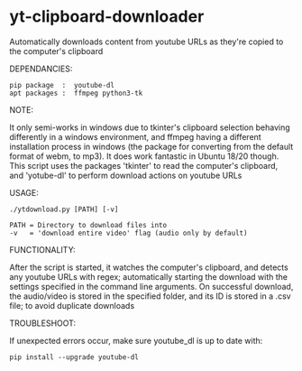 # yt-clipboard-downloader

Automatically downloads content from youtube URLs as they're copied to the computer's clipboard

DEPENDANCIES:
    
    pip package  :  youtube-dl
    apt packages :  ffmpeg python3-tk

NOTE: 

It only semi-works in windows due to tkinter's clipboard selection behaving differently in a windows environment, and ffmpeg having a different installation process in windows (the package for converting from the default format of webm, to mp3). It does work fantastic in Ubuntu 18/20 though. This script uses the packages 'tkinter' to read the computer's clipboard, and 'yotube-dl' to perform download actions on youtube URLs

USAGE:

    ./ytdownload.py [PATH] [-v]

    PATH = Directory to download files into
    -v   = 'download entire video' flag (audio only by default)

FUNCTIONALITY:

After the script is started, it watches the computer's clipboard, and detects any youtube URLs with regex; automatically starting the download with the settings specified in the command line arguments. On successful download, the audio/video is stored in the specified folder, and its ID is stored in a .csv file; to avoid duplicate downloads

TROUBLESHOOT:

If unexpected errors occur, make sure youtube_dl is up to date with:
    
    pip install --upgrade youtube-dl
